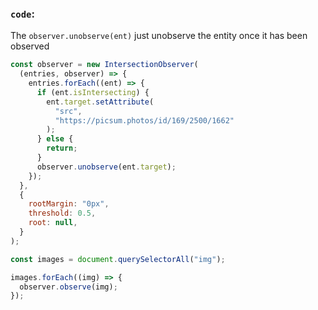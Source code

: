 ### `code`:

The `observer.unobserve(ent)` just unobserve the entity once it has been observed

```js
const observer = new IntersectionObserver(
  (entries, observer) => {
    entries.forEach((ent) => {
      if (ent.isIntersecting) {
        ent.target.setAttribute(
          "src",
          "https://picsum.photos/id/169/2500/1662"
        );
      } else {
        return;
      }
      observer.unobserve(ent.target);
    });
  },
  {
    rootMargin: "0px",
    threshold: 0.5,
    root: null,
  }
);

const images = document.querySelectorAll("img");

images.forEach((img) => {
  observer.observe(img);
});
```
